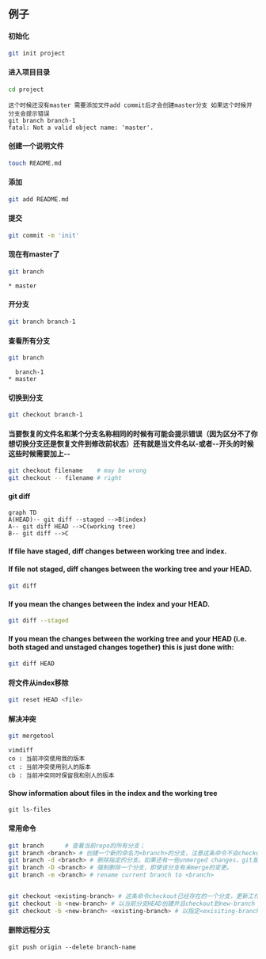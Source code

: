 ## 例子

#### 初始化

```bash
git init project
```
#### 进入项目目录

```bash
cd project
```

```
这个时候还没有master 需要添加文件add commit后才会创建master分支 如果这个时候开分支会提示错误
git branch branch-1
fatal: Not a valid object name: 'master'.
```

#### 创建一个说明文件

```bash
touch README.md
```

#### 添加

```bash
git add README.md
```

#### 提交

```bash
git commit -m 'init'
```

#### 现在有master了

```bash
git branch
```

```
* master
```

#### 开分支

```bash
git branch branch-1
```

#### 查看所有分支

```bash
git branch
```

```
  branch-1
* master
```

#### 切换到分支

```bash
git checkout branch-1
```

#### 当要恢复的文件名和某个分支名称相同的时候有可能会提示错误（因为区分不了你想切换分支还是恢复文件到修改前状态）还有就是当文件名以-或者--开头的时候 这些时候需要加上--

```bash
git checkout filename    # may be wrong
git checkout -- filename # right
```

#### git diff 

```
graph TD
A(HEAD)-- git diff --staged -->B(index)
A-- git diff HEAD -->C(working tree)
B-- git diff -->C
```

#### If file have staged, diff changes between working tree and index.
#### If file not staged, diff changes between the working tree and your HEAD.

```bash
git diff
```

#### If you mean the changes between the index and your HEAD.

```bash
git diff --staged
```

#### If you mean the changes between the working tree and your HEAD (i.e. both staged and unstaged changes together) this is just done with:

```bash
git diff HEAD
```

#### 将文件从index移除

```bash
git reset HEAD <file>
```

#### 解决冲突

```bash
git mergetool
```

```
vimdiff
co : 当前冲突使用我的版本
ct : 当前冲突使用别人的版本
cb : 当前冲突同时保留我和别人的版本
```

#### Show information about files in the index and the working tree

```
git ls-files
```

#### 常用命令

```bash
git branch      # 查看当前repo的所有分支；
git branch <branch> # 创建一个新的命名为<branch>的分支，注意这条命令不会checkout 
git branch -d <branch> # 删除指定的分支。如果还有一些unmerged changes，git是不允许你删除的。
git branch -D <branch> # 强制删除一个分支，即使该分支有未merge的变更。
git branch -m <branch> # rename current branch to <branch>


git checkout <existing-branch> # 这条命令checkout已经存在的一个分支，更新工作目录为对应分支版本；
git checkout -b <new-branch> # 以当前分支HEAD创建并且checkout到new-branch
git checkout -b <new-branch> <existing-branch> # 以指定<exisiting-branch>的HEAD创建一个new-branch
```

#### 删除远程分支
```
git push origin --delete branch-name
```
